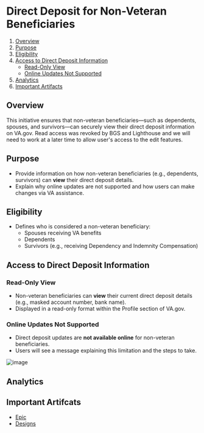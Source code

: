 
# Direct Deposit for Non-Veteran Beneficiaries

1. [Overview](#overview)
2. [Purpose](#purpose)
3. [Eligibility](#eligibility)
4. [Access to Direct Deposit Information](#access-to-direct-deposit-information)
   - [Read-Only View](#read-only-view)
   - [Online Updates Not Supported](#online-updates-not-supported)
5. [Analytics](#analytics)
6. [Important Artifacts](#important-artifacts)

## Overview 
This initiative ensures that non-veteran beneficiaries—such as dependents, spouses, and survivors—can securely view their direct deposit information on VA.gov. Read access was revoked by BGS and Lighthouse and we will need to work at a later time to allow user's access to the edit features. 

## Purpose
- Provide information on how non-veteran beneficiaries (e.g., dependents, survivors) can **view** their direct deposit details.
- Explain why online updates are not supported and how users can make changes via VA assistance.

## Eligibility
- Defines who is considered a non-veteran beneficiary:
  - Spouses receiving VA benefits
  - Dependents
  - Survivors (e.g., receiving Dependency and Indemnity Compensation)

## Access to Direct Deposit Information

### Read-Only View
- Non-veteran beneficiaries can **view** their current direct deposit details (e.g., masked account number, bank name).
- Displayed in a read-only format within the Profile section of VA.gov.

### Online Updates Not Supported
- Direct deposit updates are **not available online** for non-veteran beneficiaries.
- Users will see a message explaining this limitation and the steps to take.

![image](https://github.com/user-attachments/assets/14368ecb-a1a4-4a77-b8b9-75b9b5d4d76a)

## Analytics


## Important Artifcats 
-  [Epic](https://github.com/department-of-veterans-affairs/va.gov-team/issues/92610)
-  [Designs](https://www.figma.com/design/CUR39JNnF2CS8SidGiWmYG/Profile---Direct-Deposit?node-id=1855-3868&t=919ZyW3EaSu2495z-0)
